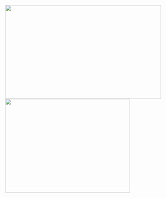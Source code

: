 <img src="https://github-readme-stats.vercel.app/api?username=GSPrograms&theme=rose&show_icons=true" width="500" height="300">
<img src="https://github-readme-stats.vercel.app/api/top-langs/?username=GSPrograms&size_weight=1.5&count_weight=0.5" width="400" height="300">
